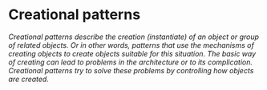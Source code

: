 Creational patterns
======================
*Creational patterns describe the creation (instantiate) of an object or group of related objects. Or in other words, 
patterns that use the mechanisms of creating objects to create objects suitable for this situation. The basic way of 
creating can lead to problems in the architecture or to its complication. Creational patterns try to solve these 
problems by controlling how objects are created.*